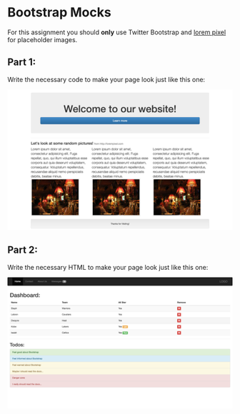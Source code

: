 # Bootstrap Mocks

For this assignment you should **only** use Twitter Bootstrap and [lorem pixel](http://lorempixel.com) for placeholder images.

## Part 1:

Write the necessary code to make your page look just like this one:

![./mock.png](./mock1.png)

## Part 2:

Write the necessary HTML to make your page look just like this one:

![./mock2.png](./mock2.png)

